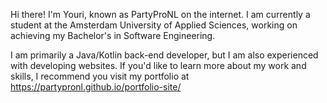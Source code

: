 Hi there! I'm Youri, known as PartyProNL on the internet. I am currently a student at the Amsterdam University of Applied Sciences, working on achieving my Bachelor's in Software Engineering.

I am primarily a Java/Kotlin back-end developer, but I am also experienced with developing websites. If you'd like to learn more about my work and skills, I recommend you visit my portfolio at https://partypronl.github.io/portfolio-site/
